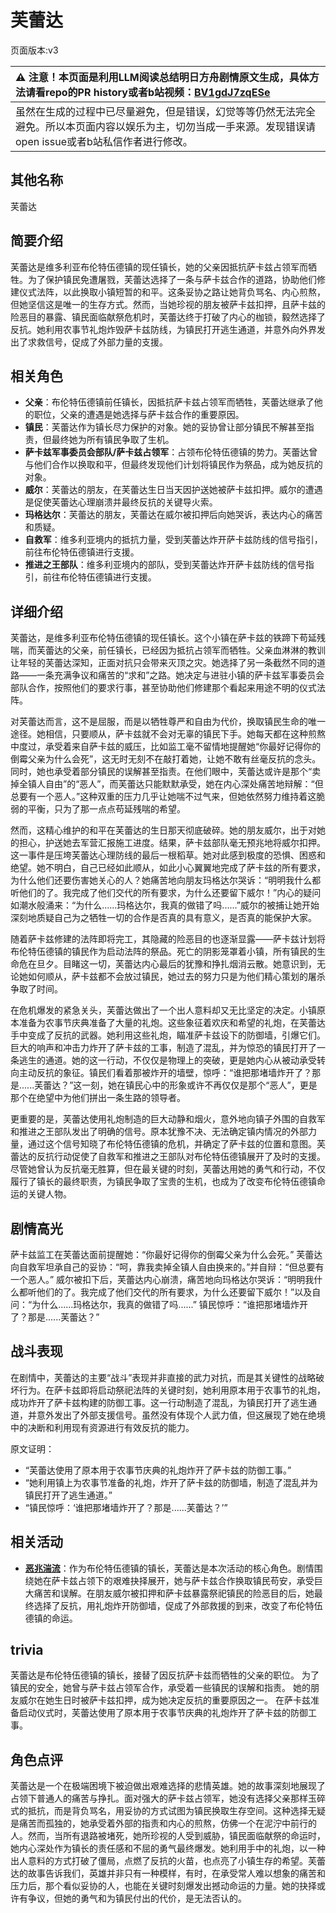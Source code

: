 # 芙蕾达
页面版本:v3
 

| :warning: 注意！本页面是利用LLM阅读总结明日方舟剧情原文生成，具体方法请看repo的PR history或者b站视频：[BV1gdJ7zqESe](https://www.bilibili.com/video/BV1gdJ7zqESe/)         |
|:----------------------------|
| 虽然在生成的过程中已尽量避免，但是错误，幻觉等等仍然无法完全避免。所以本页面内容以娱乐为主，切勿当成一手来源。发现错误请open issue或者b站私信作者进行修改。|



## 其他名称
芙蕾达
## 简要介绍
芙蕾达是维多利亚布伦特伍德镇的现任镇长，她的父亲因抵抗萨卡兹占领军而牺牲。为了保护镇民免遭屠戮，芙蕾达选择了一条与萨卡兹合作的道路，协助他们修建仪式法阵，以此换取小镇短暂的和平。这条妥协之路让她背负骂名、内心煎熬，但她坚信这是唯一的生存方式。然而，当她珍视的朋友被萨卡兹扣押，且萨卡兹的险恶目的暴露、镇民面临献祭危机时，芙蕾达终于打破了内心的枷锁，毅然选择了反抗。她利用农事节礼炮炸毁萨卡兹防线，为镇民打开逃生通道，并意外向外界发出了求救信号，促成了外部力量的支援。
## 相关角色
-   **父亲**：布伦特伍德镇前任镇长，因抵抗萨卡兹占领军而牺牲，芙蕾达继承了他的职位，父亲的遭遇是她选择与萨卡兹合作的重要原因。
-   **镇民**：芙蕾达作为镇长尽力保护的对象。她的妥协曾让部分镇民不解甚至指责，但最终她为所有镇民争取了生机。
-   **萨卡兹军事委员会部队/萨卡兹占领军**：占领布伦特伍德镇的势力。芙蕾达曾与他们合作以换取和平，但最终发现他们计划将镇民作为祭品，成为她反抗的对象。
-   **威尔**：芙蕾达的朋友，在芙蕾达生日当天因护送她被萨卡兹扣押。威尔的遭遇是促使芙蕾达心理崩溃并最终反抗的关键导火索。
-   **玛格达尔**：芙蕾达的朋友，芙蕾达在威尔被扣押后向她哭诉，表达内心的痛苦和质疑。
-   **自救军**：维多利亚境内的抵抗力量，受到芙蕾达炸开萨卡兹防线的信号指引，前往布伦特伍德镇进行支援。
-   **推进之王部队**：维多利亚境内的部队，受到芙蕾达炸开萨卡兹防线的信号指引，前往布伦特伍德镇进行支援。
## 详细介绍
芙蕾达，是维多利亚布伦特伍德镇的现任镇长。这个小镇在萨卡兹的铁蹄下苟延残喘，而芙蕾达的父亲，前任镇长，已经因为抵抗占领军而牺牲。父亲血淋淋的教训让年轻的芙蕾达深知，正面对抗只会带来灭顶之灾。她选择了另一条截然不同的道路——一条充满争议和痛苦的“求和”之路。她决定与进驻小镇的萨卡兹军事委员会部队合作，按照他们的要求行事，甚至协助他们修建那个看起来用途不明的仪式法阵。

对芙蕾达而言，这不是屈服，而是以牺牲尊严和自由为代价，换取镇民生命的唯一途径。她相信，只要顺从，萨卡兹就不会对无辜的镇民下手。她每天都在这种煎熬中度过，承受着来自萨卡兹的威压，比如监工毫不留情地提醒她“你最好记得你的倒霉父亲为什么会死”，这无时无刻不在敲打着她，让她不敢有丝毫反抗的念头。同时，她也承受着部分镇民的误解甚至指责。在他们眼中，芙蕾达或许是那个“卖掉全镇人自由”的“恶人”，而芙蕾达只能默默承受，她在内心深处痛苦地辩解：“但总要有一个恶人。”这种双重的压力几乎让她喘不过气来，但她依然努力维持着这脆弱的平衡，只为了那一点点苟延残喘的希望。

然而，这精心维护的和平在芙蕾达的生日那天彻底破碎。她的朋友威尔，出于对她的担心，护送她去军营汇报施工进度。结果，萨卡兹部队毫无预兆地将威尔扣押。这一事件是压垮芙蕾达心理防线的最后一根稻草。她对此感到极度的恐惧、困惑和绝望。她不明白，自己已经如此顺从，如此小心翼翼地完成了萨卡兹的所有要求，为什么他们还要伤害她关心的人？她痛苦地向朋友玛格达尔哭诉：“明明我什么都听他们的了。我完成了他们交代的所有要求，为什么还要留下威尔！”内心的疑问如潮水般涌来：“为什么......玛格达尔，我真的做错了吗......”威尔的被捕让她开始深刻地质疑自己为之牺牲一切的合作是否真的具有意义，是否真的能保护大家。

随着萨卡兹修建的法阵即将完工，其隐藏的险恶目的也逐渐显露——萨卡兹计划将布伦特伍德镇的镇民作为启动法阵的祭品。死亡的阴影笼罩着小镇，所有镇民的生命危在旦夕。目睹这一切，芙蕾达内心最后的犹豫和挣扎烟消云散。她意识到，无论她如何顺从，萨卡兹都不会放过镇民，她过去的努力只是为他们精心策划的屠杀争取了时间。

在危机爆发的紧急关头，芙蕾达做出了一个出人意料却又无比坚定的决定。小镇原本准备为农事节庆典准备了大量的礼炮。这些象征着欢庆和希望的礼炮，在芙蕾达手中变成了反抗的武器。她利用这些礼炮，瞄准萨卡兹设下的防御墙，引爆它们。巨大的响声和冲击力炸开了萨卡兹的工事，制造了混乱，并为惊恐的镇民打开了一条逃生的通道。她的这一行动，不仅仅是物理上的突破，更是她内心从被动承受转向主动反抗的象征。镇民们看着那被炸开的墙壁，惊呼：“谁把那堵墙炸开了？那是......芙蕾达？”这一刻，她在镇民心中的形象或许不再仅仅是那个“恶人”，更是那个在绝望中为他们拼出一条生路的领导者。

更重要的是，芙蕾达使用礼炮制造的巨大动静和烟火，意外地向镇子外围的自救军和推进之王部队发出了明确的信号。原本犹豫不决、无法确定镇内情况的外部力量，通过这个信号知晓了布伦特伍德镇的危机，并确定了萨卡兹的位置和意图。芙蕾达的反抗行动促使了自救军和推进之王部队对布伦特伍德镇展开了及时的支援。尽管她曾认为反抗毫无胜算，但在最关键的时刻，芙蕾达用她的勇气和行动，不仅履行了镇长的最终职责，为镇民争取了宝贵的生机，也成为了改变布伦特伍德镇命运的关键人物。
## 剧情高光
萨卡兹监工在芙蕾达面前提醒她：“你最好记得你的倒霉父亲为什么会死。”
芙蕾达向自救军坦承自己的妥协：“呵，靠我卖掉全镇人自由换来的。”并自辩：“但总要有一个恶人。”
威尔被扣下后，芙蕾达内心崩溃，痛苦地向玛格达尔哭诉：“明明我什么都听他们的了。我完成了他们交代的所有要求，为什么还要留下威尔！”以及自问：“为什么......玛格达尔，我真的做错了吗......”
镇民惊呼：“谁把那堵墙炸开了？那是......芙蕾达？”
## 战斗表现
在剧情中，芙蕾达的主要“战斗”表现并非直接的武力对抗，而是其关键性的战略破坏行为。在萨卡兹即将启动祭祀法阵的关键时刻，她利用原本用于农事节的礼炮，成功炸开了萨卡兹构建的防御工事。这一行动制造了混乱，为镇民打开了逃生通道，并意外发出了外部支援信号。虽然没有体现个人武力值，但这展现了她在绝境中的决断和利用现有资源进行有效反抗的能力。

原文证明：
- “芙蕾达使用了原本用于农事节庆典的礼炮炸开了萨卡兹的防御工事。”
- “她利用镇上为农事节准备的礼炮，炸开了萨卡兹的防御墙，制造了混乱并为镇民打开了逃生通道。”
- “镇民惊呼：‘谁把那堵墙炸开了？那是......芙蕾达？’”
## 相关活动
-   **[恶兆湍流](../stories/main_13.md)**：作为布伦特伍德镇的镇长，芙蕾达是本次活动的核心角色。剧情围绕她在萨卡兹占领下的艰难抉择展开，她与萨卡兹合作换取镇民苟安，承受巨大痛苦和误解。在朋友威尔被扣押和萨卡兹暴露祭祀镇民的险恶目的后，她最终选择了反抗，用礼炮炸开防御墙，促成了外部救援的到来，改变了布伦特伍德镇的命运。
## trivia
芙蕾达是布伦特伍德镇的镇长，接替了因反抗萨卡兹而牺牲的父亲的职位。
为了镇民的安全，她曾与萨卡兹占领军合作，承受着一些镇民的误解和指责。
她的朋友威尔在她生日时被萨卡兹扣押，成为她决定反抗的重要原因之一。
在萨卡兹准备启动仪式时，芙蕾达使用了原本用于农事节庆典的礼炮炸开了萨卡兹的防御工事。
## 角色点评
芙蕾达是一个在极端困境下被迫做出艰难选择的悲情英雄。她的故事深刻地展现了占领下普通人的痛苦与挣扎。面对强大的萨卡兹占领军，她没有选择父亲那样玉碎式的抵抗，而是背负骂名，用妥协的方式试图为镇民换取生存空间。这种选择无疑是痛苦而孤独的，她承受着外部的指责和内心的煎熬，仿佛一个在泥泞中前行的人。然而，当所有退路被堵死，她所珍视的人受到威胁，镇民面临献祭的命运时，她内心深处作为镇长的责任感和不屈的勇气最终爆发。她利用手中的礼炮，以一种出人意料的方式打破了僵局，点燃了反抗的火苗，也点亮了小镇生存的希望。芙蕾达的故事告诉我们，英雄并非只有一种模样，有时，在承受常人难以想象的痛苦和压力后，那个看似妥协的人，也能在关键时刻爆发出撼动命运的力量。她的抉择或许有争议，但她的勇气和为镇民付出的代价，是无法否认的。